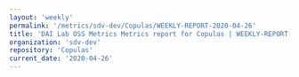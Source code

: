 ```yaml
---
layout: 'weekly'
permalink: '/metrics/sdv-dev/Copulas/WEEKLY-REPORT-2020-04-26'
title: 'DAI Lab OSS Metrics Metrics report for Copulas | WEEKLY-REPORT-2020-04-26'
organization: 'sdv-dev'
repository: 'Copulas'
current_date: '2020-04-26'
---
```

